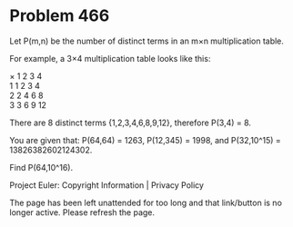#   Problem 466

   Let P(m,n) be the number of distinct terms in an m×n multiplication table.

   For example, a 3×4 multiplication table looks like this:

× 1 2 3 4  
1 1 2 3 4  
2 2 4 6 8  
3 3 6 9 12 

   There are 8 distinct terms {1,2,3,4,6,8,9,12}, therefore P(3,4) = 8.

   You are given that:
   P(64,64) = 1263,
   P(12,345) = 1998, and
   P(32,10^15) = 13826382602124302.

   Find P(64,10^16).

   Project Euler: Copyright Information | Privacy Policy

   The page has been left unattended for too long and that link/button is no
   longer active. Please refresh the page.
